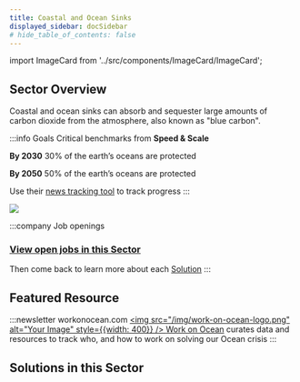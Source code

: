 ```yaml
---
title: Coastal and Ocean Sinks
displayed_sidebar: docSidebar
# hide_table_of_contents: false
---
```

import ImageCard from '../src/components/ImageCard/ImageCard';

<meta property="og:image" content="/../static/img/coastal-and-ocean-sinks.png" />

## Sector Overview

Coastal and ocean sinks can absorb and sequester large amounts of carbon dioxide from the atmosphere, also known as "blue carbon".

:::info Goals
Critical benchmarks from **Speed & Scale**

**By 2030** 30% of the earth’s oceans are protected

**By 2050** 50% of the earth’s oceans are protected

Use their [news tracking tool](https://speedandscale.com/okrs/4-0-protect-nature/4-2-oceans/) to track progress
:::

![](/../static/img/coastal-and-ocean-sinks.png)

:::company Job openings
### [View open jobs in this Sector](https://climatebase.org/jobs?l=&q=&sectors=Coastal+%26+Ocean+Sinks&p=0&remote=false)

Then come back to learn more about each [Solution](#solutions-in-this-sector)
:::

<!-- :::info Job Board
[Nature Tech](https://naturetech.io/) - specifically for nature based solutions
::: -->

## Featured Resource
:::newsletter workonocean.com
<a href="https://www.workonocean.com" target="_blank">
<img src="/img/work-on-ocean-logo.png" alt="Your Image" style={{width: 400}} />
</a>
[Work on Ocean](https://www.workonocean.com) curates data and resources to track who, and how to work on solving our Ocean crisis
:::
## Solutions in this Sector

<div style={{ display: 'flex', flexWrap: 'wrap'}}>

<ImageCard
  title="Coastal Wetland Protection"
  description="Preserving and safeguarding coastal wetlands to mitigate climate change impacts and maintain ecosystem services."
  imageUrl="/img/living-shorelines.png"
  linkUrl="../solution-coastal-wetland-protection"
/>

<ImageCard
  title="Coastal Wetland Restoration"
  description="Restoring and rehabilitating coastal wetlands to enhance their carbon sequestration potential and biodiversity."
  imageUrl="/img/coastal-wetland-restoration.jpg"
  linkUrl="../solution-coastal-wetland-restoration"
/>

<ImageCard
  title="Improved Fisheries"
  description="Implementing sustainable fishing practices to ensure the recovery and resilience of marine ecosystems."
  imageUrl="/img/improved-fisheries.jpg"
  linkUrl="../solution-improved-fisheries"
/>

<ImageCard
  title="Macroalgae Protection and Restoration"
  description="For example seaweed and kelp"
  imageUrl="/img/macroalgae-protection-and-restoration.jpg"
  linkUrl="../solution-macroalgae-protection-and-restoration"
/>

<ImageCard
  title="Seaweed Farming"
  description="Cultivating seaweed as a sustainable bioresource for carbon capture and various applications."
  imageUrl="/img/seaweed-farming.jpg"
  linkUrl="../solution-seaweed-farming"
/>

</div>
<!-- 
## Example Companies:

<div style={{ display: 'flex', flexWrap: 'wrap', justifyContent: 'center' }}>
  <a href="https://cleanseasolutions.no/" style={{ margin: '10px', textAlign: 'center' }}>
    <img src="https://www.globalclimatelandscape.org/icons/Ocean-NB-.cleanseasolutions.no.jpeg" alt="Clean Sea Solutions AS" style={{ width: '100px' }} />
    <p>Clean Sea Solutions AS</p>
  </a>
  <a href="http://fishcoin.co" style={{ margin: '10px', textAlign: 'center' }}>
    <img src="https://www.globalclimatelandscape.org/icons/Ocean-SEA-.fishcoin.co.jpeg" alt="Fishcoin" style={{ width: '100px' }} />
    <p>Fishcoin</p>
  </a>
  <a href="http://www.gringgo.co" style={{ margin: '10px', textAlign: 'center' }}>
    <img src="https://www.globalclimatelandscape.org/icons/Ocean-SEA-.gringgo.co.jpeg" alt="Gringgo" style={{ width: '100px' }} />
    <p>Gringgo</p>
  </a>
  <a href="http://www.varshajal.com/" style={{ margin: '10px', textAlign: 'center' }}>
    <img src="https://www.globalclimatelandscape.org/icons/Ocean-South Asia-.varshajal.com.jpeg" alt="Kedia Rainwater Harvesting Pvt Ltd" style={{ width: '100px' }} />
    <p>Kedia Rainwater Harvesting Pvt Ltd</p>
  </a>
  <a href="http://pinovo.com" style={{ margin: '10px', textAlign: 'center' }}>
    <img src="https://www.globalclimatelandscape.org/icons/Ocean-NB-.pinovo.com.jpeg" alt="Pinovo AS" style={{ width: '100px' }} />
    <p>Pinovo AS</p>
  </a>
</div> -->